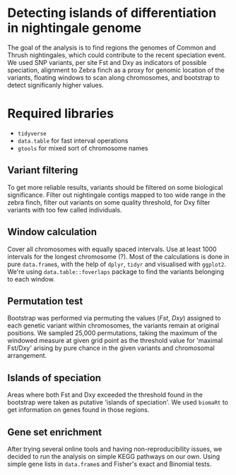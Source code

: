 # Detecting islands of differentiation in nightingale genome

The goal of the analysis is to find regions the genomes of Common and Thrush
nightingales, which could contribute to the recent speciation event. We used
SNP variants, per site Fst and Dxy as indicators of possible speciation,
alignment to Zebra finch as  a proxy for genomic location of the variants,
floating windows to scan along chromosomes, and bootstrap to detect
significanly higher values.

# Required libraries
  - `tidyverse`
  - `data.table` for fast interval operations
  - `gtools` for mixed sort of  chromosome names

## Variant filtering
To get more reliable results, variants should be filtered on some biological
significance. Filter out nightingale contigs mapped to too wide range in the
zebra finch, filter out variants on some quality threshold, for Dxy filter
variants with too few called  individuals.

## Window calculation
Cover all chromosomes with equally spaced intervals. Use at least 1000 intervals
for the longest chromosome (?). Most of the calculations is done in pure `data.frame`s,
with the help of `dplyr`, `tidyr` and visualised with `ggplot2`.
We're using `data.table::foverlaps` package to find the variants belonging to each window.

## Permutation test
Bootstrap was performed via permuting the values (*Fst*, *Dxy*) assigned to each genetic
variant within chromosomes, the variants remain at original positions. We sampled
25,000 permutations, taking the maximum of the windowed measure at given grid point
as the threshold value for 'maximal Fst/Dxy' arising by pure chance in the given variants
and chromosomal arrangement.

## Islands of speciation
Areas where both Fst and Dxy exceeded the threshold found in the bootstrap
were taken  as putative 'islands of speciation'. We used `biomaRt` to get
information on genes found in those  regions.

## Gene set enrichment
After trying several online tools and having non-reproducibility issues, we decided to
run the analysis on simple KEGG pathways on our own. Using simple gene lists in `data.frame`s
and Fisher's exact and Binomial tests.



